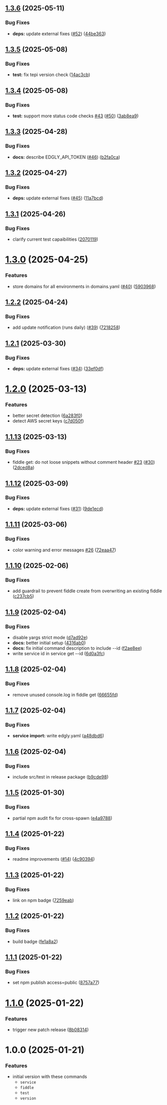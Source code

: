 ## [1.3.6](https://github.com/adobe/edgly/compare/v1.3.5...v1.3.6) (2025-05-11)


### Bug Fixes

* **deps:** update external fixes ([#52](https://github.com/adobe/edgly/issues/52)) ([44be363](https://github.com/adobe/edgly/commit/44be363c629029a89a26a0896abda3e22678f533))

## [1.3.5](https://github.com/adobe/edgly/compare/v1.3.4...v1.3.5) (2025-05-08)


### Bug Fixes

* **test:** fix tepi version check ([14ac3cb](https://github.com/adobe/edgly/commit/14ac3cbbe8e6ff52404250f1f4fcd768300d874c))

## [1.3.4](https://github.com/adobe/edgly/compare/v1.3.3...v1.3.4) (2025-05-08)


### Bug Fixes

* **test:** support more status code checks [#43](https://github.com/adobe/edgly/issues/43) ([#50](https://github.com/adobe/edgly/issues/50)) ([3ab8ea9](https://github.com/adobe/edgly/commit/3ab8ea96fe04e4dadcdeeae2987b83670a3348f4))

## [1.3.3](https://github.com/adobe/edgly/compare/v1.3.2...v1.3.3) (2025-04-28)


### Bug Fixes

* **docs:** describe EDGLY_API_TOKEN ([#46](https://github.com/adobe/edgly/issues/46)) ([b2fa0ca](https://github.com/adobe/edgly/commit/b2fa0ca3e0ee9e66ab8bc9964861ae64842f9790))

## [1.3.2](https://github.com/adobe/edgly/compare/v1.3.1...v1.3.2) (2025-04-27)


### Bug Fixes

* **deps:** update external fixes ([#45](https://github.com/adobe/edgly/issues/45)) ([11a7bcd](https://github.com/adobe/edgly/commit/11a7bcd77b2e16b76b0c55e16b3897f10fcd9645))

## [1.3.1](https://github.com/adobe/edgly/compare/v1.3.0...v1.3.1) (2025-04-26)


### Bug Fixes

* clarify current test capaibilities ([2070119](https://github.com/adobe/edgly/commit/2070119e4d75c99679fde9e2af8736be04b5a4e2))

# [1.3.0](https://github.com/adobe/edgly/compare/v1.2.2...v1.3.0) (2025-04-25)


### Features

* store domains for all environments in domains.yaml ([#40](https://github.com/adobe/edgly/issues/40)) ([5903968](https://github.com/adobe/edgly/commit/59039685a7a4920ca4ae05ffdc2b9269b2c8074e))

## [1.2.2](https://github.com/adobe/edgly/compare/v1.2.1...v1.2.2) (2025-04-24)


### Bug Fixes

* add update notification (runs daily) ([#39](https://github.com/adobe/edgly/issues/39)) ([7218258](https://github.com/adobe/edgly/commit/72182585cde19005d0b1a2f3d4cd4793351a7086))

## [1.2.1](https://github.com/adobe/edgly/compare/v1.2.0...v1.2.1) (2025-03-30)


### Bug Fixes

* **deps:** update external fixes ([#34](https://github.com/adobe/edgly/issues/34)) ([33ef0df](https://github.com/adobe/edgly/commit/33ef0df44248b47c11056ac64dc40a04c961e9f1))

# [1.2.0](https://github.com/adobe/edgly/compare/v1.1.13...v1.2.0) (2025-03-13)


### Features

* better secret detection ([6a283f0](https://github.com/adobe/edgly/commit/6a283f08af963de5c2c91344b2803828aacd2cbc))
* detect AWS secret keys ([c7d050f](https://github.com/adobe/edgly/commit/c7d050f4764470ba2c31255e4edcd839a24602c4))

## [1.1.13](https://github.com/adobe/edgly/compare/v1.1.12...v1.1.13) (2025-03-13)


### Bug Fixes

* fiddle get: do not loose snippets without comment header [#23](https://github.com/adobe/edgly/issues/23) ([#30](https://github.com/adobe/edgly/issues/30)) ([2dced8a](https://github.com/adobe/edgly/commit/2dced8a10414666089e5e8abbfb5ce08c6aa7fd4))

## [1.1.12](https://github.com/adobe/edgly/compare/v1.1.11...v1.1.12) (2025-03-09)


### Bug Fixes

* **deps:** update external fixes ([#31](https://github.com/adobe/edgly/issues/31)) ([9de1ecd](https://github.com/adobe/edgly/commit/9de1ecdc3443c7163e6990e84ae3744de6eb861a))

## [1.1.11](https://github.com/adobe/edgly/compare/v1.1.10...v1.1.11) (2025-03-06)


### Bug Fixes

* color warning and error messages [#26](https://github.com/adobe/edgly/issues/26) ([72eaa47](https://github.com/adobe/edgly/commit/72eaa47a93b4a2c5389b4e5769dc0405f41c78cc))

## [1.1.10](https://github.com/adobe/edgly/compare/v1.1.9...v1.1.10) (2025-02-06)


### Bug Fixes

* add guardrail to prevent fiddle create from overwriting an existing fiddle ([c237cb5](https://github.com/adobe/edgly/commit/c237cb5b68bfa1635cdde55c8c3efbce44e33ca0))

## [1.1.9](https://github.com/adobe/edgly/compare/v1.1.8...v1.1.9) (2025-02-04)


### Bug Fixes

* disable yargs strict mode ([d7ad92e](https://github.com/adobe/edgly/commit/d7ad92e77d55fabab97fc5b0b658969596981f8a))
* **docs:** better initial setup ([4316ab0](https://github.com/adobe/edgly/commit/4316ab0ff530c572244dd327870a11651e836aae))
* **docs:** fix initial command description to include --id ([f2ae8ee](https://github.com/adobe/edgly/commit/f2ae8ee438fbf80677a7027b0bf768242c698472))
* write service id in service get --id ([6d0a3fc](https://github.com/adobe/edgly/commit/6d0a3fc9e70b51967dca97e9b7c33e356d36bce6))

## [1.1.8](https://github.com/adobe/edgly/compare/v1.1.7...v1.1.8) (2025-02-04)


### Bug Fixes

* remove unused console.log in fiddle get ([66655fd](https://github.com/adobe/edgly/commit/66655fdcb3581005e13f3e97d4ef74f2059f1d19))

## [1.1.7](https://github.com/adobe/edgly/compare/v1.1.6...v1.1.7) (2025-02-04)


### Bug Fixes

* **service import:** write edgly.yaml ([a48dbd6](https://github.com/adobe/edgly/commit/a48dbd60e014d544da2991bb10106de9e6c4a9db))

## [1.1.6](https://github.com/adobe/edgly/compare/v1.1.5...v1.1.6) (2025-02-04)


### Bug Fixes

* include src/test in release package ([b9cde98](https://github.com/adobe/edgly/commit/b9cde98f8d4cd0b427199821f9e7010d1b831490))

## [1.1.5](https://github.com/adobe/edgly/compare/v1.1.4...v1.1.5) (2025-01-30)


### Bug Fixes

* partial npm audit fix for cross-spawn ([e4a9788](https://github.com/adobe/edgly/commit/e4a978829105c9cfcc75821253da6b8632be1710))

## [1.1.4](https://github.com/adobe/edgly/compare/v1.1.3...v1.1.4) (2025-01-22)


### Bug Fixes

* readme improvements ([#14](https://github.com/adobe/edgly/issues/14)) ([4c90394](https://github.com/adobe/edgly/commit/4c9039408eade4b99357b4766d060fcc2a40895b))

## [1.1.3](https://github.com/adobe/edgly/compare/v1.1.2...v1.1.3) (2025-01-22)


### Bug Fixes

* link on npm badge ([7259eab](https://github.com/adobe/edgly/commit/7259eabe32deb0d3bcc761dc212e32a2cc96018c))

## [1.1.2](https://github.com/adobe/edgly/compare/v1.1.1...v1.1.2) (2025-01-22)


### Bug Fixes

* build badge ([fe1a8a2](https://github.com/adobe/edgly/commit/fe1a8a245965b7957136b7d79a28ef5ee17c5eae))

## [1.1.1](https://github.com/adobe/edgly/compare/v1.1.0...v1.1.1) (2025-01-22)


### Bug Fixes

* set npm publish access=public ([8757a77](https://github.com/adobe/edgly/commit/8757a77519cff1a8230615923c4ce4c634c1ed52))

# [1.1.0](https://github.com/adobe/edgly/compare/v1.0.0...v1.1.0) (2025-01-22)


### Features

* trigger new patch release ([8b08314](https://github.com/adobe/edgly/commit/8b08314abaa55dd0a1d2e33137d766c55e297b5b))

# 1.0.0 (2025-01-21)


### Features

* initial version with these commands
  * `service`
  * `fiddle`
  * `test`
  * `version`
